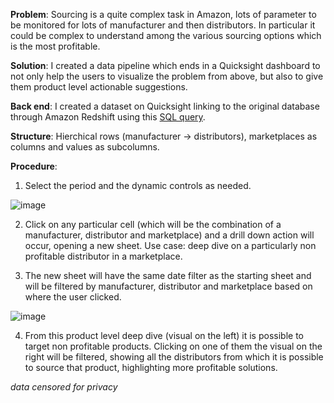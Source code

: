 **Problem**: Sourcing is a quite complex task in Amazon, lots of parameter to be monitored for lots of manufacturer and then distributors. In particular it could be complex to understand among the various sourcing options which is the most profitable.

**Solution**: I created a data pipeline which ends in a Quicksight dashboard to not only help the users to visualize the problem from above, but also to give them product level actionable suggestions.

**Back end**: I created a dataset on Quicksight linking to the original database through Amazon Redshift using this [SQL query](https://github.com/pietro-fantini/Distributors-Profitability-Dashboard/blob/main/SQL_query).

**Structure**: Hierchical rows (manufacturer -> distributors), marketplaces as columns and values as subcolumns.

**Procedure**:
1. Select the period and the dynamic controls as needed.

![image](https://github.com/pietro-fantini/Distributors-Profitability-Dashboard/assets/136325329/9bdc83d9-b321-4806-a459-9937cd18ac70)

2. Click on any particular cell (which will be the combination of a manufacturer, distributor and marketplace) and a drill down action will occur, opening a new sheet. Use case: deep dive on a particularly non profitable distributor in a marketplace.

3. The new sheet will have the same date filter as the starting sheet and will be filtered by manufacturer, distributor and marketplace based on where the user clicked.

![image](https://github.com/pietro-fantini/Distributors-Profitability-Dashboard/assets/136325329/e4acd0bf-b491-4712-aa56-e4ebf51e6bcd)

4. From this product level deep dive (visual on the left) it is possible to target non profitable products. Clicking on one of them the visual on the right will be filtered, showing all the distributors from which it is possible to source that product, highlighting more profitable solutions.

*data censored for privacy*
